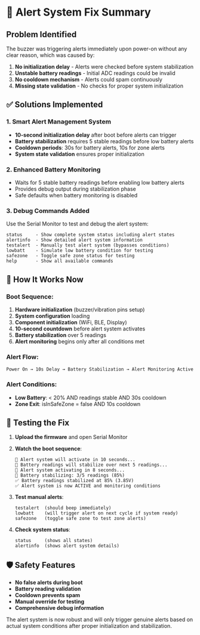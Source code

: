# 🚨 Alert System Fix Summary

## Problem Identified
The buzzer was triggering alerts immediately upon power-on without any clear reason, which was caused by:

1. **No initialization delay** - Alerts were checked before system stabilization
2. **Unstable battery readings** - Initial ADC readings could be invalid
3. **No cooldown mechanism** - Alerts could spam continuously
4. **Missing state validation** - No checks for proper system initialization

## ✅ Solutions Implemented

### 1. **Smart Alert Management System**
- **10-second initialization delay** after boot before alerts can trigger
- **Battery stabilization** requires 5 stable readings before low battery alerts
- **Cooldown periods**: 30s for battery alerts, 10s for zone alerts
- **System state validation** ensures proper initialization

### 2. **Enhanced Battery Monitoring**
- Waits for 5 stable battery readings before enabling low battery alerts
- Provides debug output during stabilization phase
- Safe defaults when battery monitoring is disabled

### 3. **Debug Commands Added**
Use the Serial Monitor to test and debug the alert system:

```
status     - Show complete system status including alert states
alertinfo  - Show detailed alert system information  
testalert  - Manually test alert system (bypasses conditions)
lowbatt    - Simulate low battery condition for testing
safezone   - Toggle safe zone status for testing
help       - Show all available commands
```

## 🔧 How It Works Now

### Boot Sequence:
1. **Hardware initialization** (buzzer/vibration pins setup)
2. **System configuration** loading
3. **Component initialization** (WiFi, BLE, Display)
4. **10-second countdown** before alert system activates
5. **Battery stabilization** over 5 readings
6. **Alert monitoring** begins only after all conditions met

### Alert Flow:
```
Power On → 10s Delay → Battery Stabilization → Alert Monitoring Active
```

### Alert Conditions:
- **Low Battery**: < 20% AND readings stable AND 30s cooldown
- **Zone Exit**: isInSafeZone = false AND 10s cooldown

## 🧪 Testing the Fix

1. **Upload the firmware** and open Serial Monitor
2. **Watch the boot sequence**:
   ```
   🚨 Alert system will activate in 10 seconds...
   🔋 Battery readings will stabilize over next 5 readings...
   🚨 Alert system activating in 8 seconds...
   🔄 Battery stabilizing: 3/5 readings (85%)
   ✅ Battery readings stabilized at 85% (3.85V)
   ✅ Alert system is now ACTIVE and monitoring conditions
   ```

3. **Test manual alerts**:
   ```
   testalert  (should beep immediately)
   lowbatt    (will trigger alert on next cycle if system ready)
   safezone   (toggle safe zone to test zone alerts)
   ```

4. **Check system status**:
   ```
   status     (shows all states)
   alertinfo  (shows alert system details)
   ```

## 🛡️ Safety Features

- **No false alerts during boot**
- **Battery reading validation**
- **Cooldown prevents spam**
- **Manual override for testing**
- **Comprehensive debug information**

The alert system is now robust and will only trigger genuine alerts based on actual system conditions after proper initialization and stabilization. 